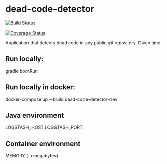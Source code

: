 # dead-code-detector

[![Build Status](https://travis-ci.org/dgladyshev/dead-code-detector.svg?branch=master)](https://travis-ci.org/dgladyshev/dead-code-detector)

[![Coverage Status](https://coveralls.io/repos/github/dgladyshev/dead-code-detector/badge.svg?branch=master)](https://coveralls.io/github/dgladyshev/dead-code-detector?branch=master)

Application that detects dead code in any public git repository. 
Given time.

## Run locally:

gradle bootRun

## Run locally in docker:

docker-compose up --build dead-code-detector-dev

## Java environment

LOGSTASH_HOST
LOGSTASH_PORT

## Container environment
MEMORY (in megabytes)